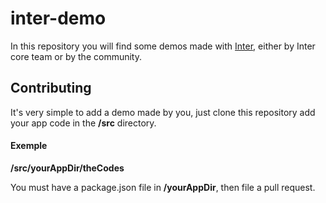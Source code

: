 # inter-demo

In this repository you will find some demos made with [Inter](https://github.com/DenisPower1/inter), either by  Inter core team or by the community.

## Contributing

It's very simple to add a demo made by you, just clone this repository add your app code in the **/src** directory.

#### Exemple

**/src/yourAppDir/theCodes**

You must have a package.json file in **/yourAppDir**, then file a pull request. 
